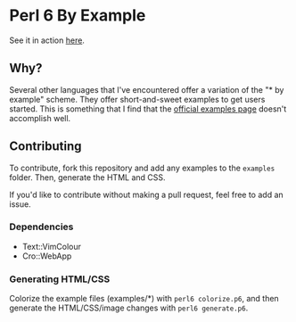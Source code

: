 # Perl 6 By Example

See it in action [here](https://benjif.github.io/p6byexample/).

## Why?

Several other languages that I've encountered offer a variation of the "\* by example" scheme. They offer short-and-sweet examples to get users started. This is something that I find that the [official examples page](http://examples.perl6.org/) doesn't accomplish well.

## Contributing

To contribute, fork this repository and add any examples to the `examples` folder. Then, generate the HTML and CSS.

If you'd like to contribute without making a pull request, feel free to add an issue.

### Dependencies

- Text::VimColour
- Cro::WebApp

### Generating HTML/CSS

Colorize the example files (examples/\*) with `perl6 colorize.p6`, and then generate the HTML/CSS/image changes with `perl6 generate.p6`.
